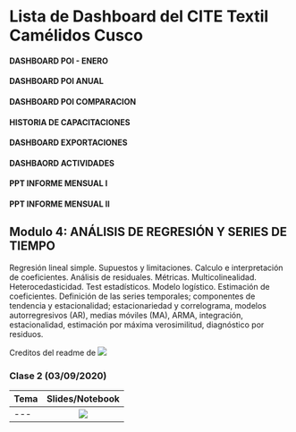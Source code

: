 # Lista de Dashboard del CITE Textil Camélidos Cusco 

#### DASHBOARD POI - ENERO
#### DASHBOARD POI ANUAL
#### DASHBOARD POI COMPARACION
#### HISTORIA DE CAPACITACIONES
#### DASHBOARD EXPORTACIONES
#### DASHBAORD ACTIVIDADES
#### PPT INFORME MENSUAL I
#### PPT INFORME MENSUAL II


## Modulo 4: ANÁLISIS DE REGRESIÓN Y SERIES DE TIEMPO
Regresión lineal simple. Supuestos y limitaciones. Calculo e interpretación de
coeficientes. Análisis de residuales. Métricas. Multicolinealidad.
Heterocedasticidad. Test estadísticos. Modelo logístico. Estimación de
coeficientes. Definición de las series temporales; componentes de tendencia y
estacionalidad; estacionariedad y correlograma, modelos autorregresivos (AR),
medias móviles (MA), ARMA, integración, estacionalidad, estimación por
máxima verosimilitud, diagnóstico por residuos.

Creditos del readme de [![](MLDLMeetupAQP)](https://www.facebook.com/MLDLMeetupAQP/)

### Clase 2 (03/09/2020)
Tema  | Slides/Notebook
-----| :-: | 
---| [![](https://i.imgur.com/ii8QH0y.jpg?1)](https://github.com/jeffersonquispe/DSRP-estadistica-102/blob/master/Modulo%201/Clase%202/Classe02_modulo1.ipynb) 
